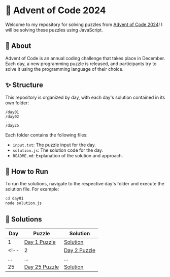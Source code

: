 # 🎄 Advent of Code 2024

Welcome to my repository for solving puzzles from [Advent of Code 2024](https://adventofcode.com/2024)!
I will be solving these puzzles using JavaScript.

## 🌟 About

Advent of Code is an annual coding challenge that takes place in December. Each day, a new programming puzzle is released, and participants try to solve it using the programming language of their choice.

## ✨ Structure

This repository is organized by day, with each day's solution contained in its own folder:

```
/day01
/day02
...
/day25
```

Each folder contains the following files:
- `input.txt`: The puzzle input for the day.
- `solution.js`: The solution code for the day.
- `README.md`: Explanation of the solution and approach.

## 💫 How to Run

To run the solutions, navigate to the respective day's folder and execute the solution file. For example:

```sh
cd day01
node solution.js
```

## 🎁 Solutions

| Day | Puzzle | Solution |
|-----|--------|----------|
| 1   | [Day 1 Puzzle](https://adventofcode.com/2024/day/1) | [Solution](day01/solution.js) |
<!-- | 2   | [Day 2 Puzzle](https://adventofcode.com/2024/day/2) | [Solution](day02/solution.js) |
| ... | ...    | ...      |
| 25  | [Day 25 Puzzle](https://adventofcode.com/2024/day/25) | [Solution](day25/solution.js) | -->

